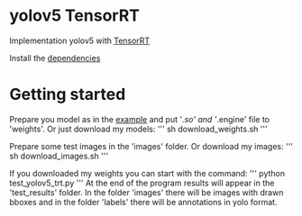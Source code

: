# yolov5 TensorRT
Implementation yolov5 with [TensorRT](https://github.com/wang-xinyu/tensorrtx/tree/master/yolov5)

Install the [dependencies](https://github.com/wang-xinyu/tensorrtx/blob/master/tutorials/install.md)

# Getting started

Prepare you model as in the [example](https://github.com/wang-xinyu/tensorrtx/tree/master/yolov5) and put '*.so' and '*.engine' file to 'weights'. Or just download my models:
'''
    sh download_weights.sh
'''

Prepare some test images in the 'images' folder. Or download my images:
'''
    sh download_images.sh
'''

If you downloaded my weights you can start with the command:
'''
    python test_yolov5_trt.py
'''
At the end of the program results will appear in the 'test_results' folder. In the folder 'images' there will be images with drawn bboxes and in the folder 'labels' there will be annotations in yolo format.
